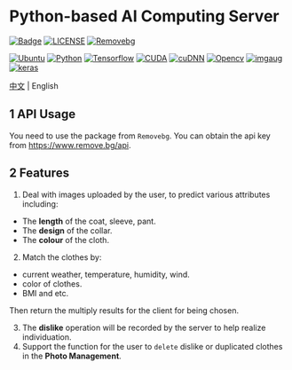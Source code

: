 # Python-based AI Computing Server
[![Badge](https://img.shields.io/badge/Website-MyCloudwear-%2322B8DB.svg)](https://mycloudwear.com)
[![LICENSE](https://img.shields.io/badge/License-Anti%20996-%23FF4D5B.svg?style=flat-square)](https://github.com/996icu/996.ICU/blob/master/LICENSE)
[![Removebg](https://img.shields.io/badge/dependencies-up%20to%20date-brightgreen.svg)](https://www.remove.bg/api)

[![Ubuntu](https://img.shields.io/badge/Ubuntu-18.04-%234000FF.svg)](http://releases.ubuntu.com/18.04/)
[![Python](https://img.shields.io/badge/Python-3.6.7-%237000FF.svg)](https://www.python.org/downloads/release/python-367/)
[![Tensorflow](https://img.shields.io/badge/Tensorflow-1.8.0-%237060FF.svg)](https://www.tensorflow.org/install/source)
[![CUDA](https://img.shields.io/badge/CUDA-9.0.176-%237090FF.svg)](https://developer.nvidia.com/cuda-90-download-archive)
[![cuDNN](https://img.shields.io/badge/cuDNN-7.5.0-%2370B0FF.svg)](https://developer.nvidia.com/cudnn)
[![Opencv](https://img.shields.io/badge/Opencv-3.4.5.20-%2370C0FF.svg)](https://pypi.org/project/opencv-python/3.4.5.20/)
[![imgaug](https://img.shields.io/badge/imgaug-0.2.5-%2370D0FF.svg)](https://pypi.org/project/imgaug/0.2.5/)
[![keras](https://img.shields.io/badge/keras-2.1.6-%2370E0FF.svg)](https://pypi.org/project/Keras/2.1.6/)

[中文](README_CN.md) | English
## 1 API Usage
You need to use the package from `Removebg`.
You can obtain the api key from https://www.remove.bg/api. 
## 2 Features
1. Deal with images uploaded by the user, to predict various attributes including:
* The **length** of the coat, sleeve, pant. 
* The **design** of the collar. 
* The **colour** of the cloth. 
2. Match the clothes by: 
* current weather, temperature, humidity, wind.
* color of clothes.
* BMI and etc.

Then return the multiply results for the client for being chosen.

3. The **dislike** operation will be recorded by the server to help realize individuation.
4. Support the function for the user to `delete` dislike or duplicated clothes in the **Photo Management**.
